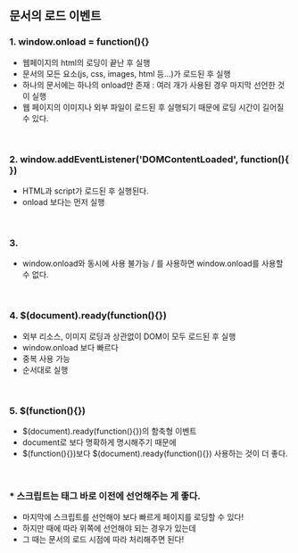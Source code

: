 ## 문서의 로드 이벤트

### 1. window.onload = function(){}
- 웹페이지의 html의 로딩이 끝난 후 실행  
- 문서의 모든 요소(js, css, images, html 등...)가 로드된 후 실행  
- 하나의 문서에는 하나의 onload만 존재 :  여러 개가 사용된 경우 마지막 선언한 것이 실행  
- 웹 페이지의 이미지나 외부 파일이 로드된 후 실행되기 때문에 로딩 시간이 길어질 수 있다.  
  
​  
### 2. window.addEventListener('DOMContentLoaded', function(){ })  
- HTML과 script가 로드된 후 실행된다.  
- onload 보다는 먼저 실행  
  
​  
### 3. <body onload="">  
- window.onload와 동시에 사용 불가능 / <body onload="">를 사용하면 window.onload를 사용할 수 없다.  
  
​  
### 4. $(document).ready(function(){})  
- 외부 리소스, 이미지 로딩과 상관없이 DOM이 모두 로드된 후 실행  
- window.onload 보다 빠르다  
- 중복 사용 가능  
- 순서대로 실행  

​
### 5. $(function(){})  
- $(document).ready(function(){})의 함축형 이벤트  
- document로 보다 명확하게 명시해주기 때문에  
- $(function(){})보다 $(document).ready(function(){}) 사용하는 것이 더 좋다.  
  
​  
  
### * 스크립트는 </body> 태그 바로 이전에 선언해주는 게 좋다.
- 마지막에 스크립트를 선언해야 보다 빠르게 페이지를 로딩할 수 있다! 
- 하지만 때에 따라 위쪽에 선언해야 되는 경우가 있는데  
- 그 때는 문서의 로드 시점에 따라 처리해주면 된다!  